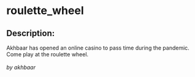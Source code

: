 
# roulette_wheel
## Description:
<div class="challenge-description">Akhbaar has opened an online casino to pass time during the pandemic. Come play at the roulette wheel.<br/>
<br/>
<i>by akhbaar</i></div>

